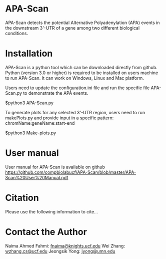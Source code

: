 # APA-Scan
APA-Scan detects the potential Alternative Polyadenylation (APA) events in the downstream 3'-UTR of a gene among two different biological conditions.

# Installation
APA-Scan is a python tool which can be downloaded directly from github. Python (version 3.0 or higher) is required to be installed on users machine to run APA-Scan. It can work on Windows, Linux and Mac platform.

Users need to update the configuration.ini file and run the specific file APA-Scan.py to demonstrate the APA events.

$python3 APA-Scan.py

To generate plots for any selected 3'-UTR region, users need to run makePlots.py and provide input in a specific pattern: chromName:geneName:start-end

$python3 Make-plots.py

# User manual
User manual for APA-Scan is available on github https://github.com/compbiolabucf/APA-Scan/blob/master/APA-Scan%20User%20Manual.pdf

# Citation
Please use the following information to cite...

# Contact the Author
Naima Ahmed Fahmi: fnaima@knights.ucf.edu
Wei Zhang: wzhang.cs@ucf.edu
Jeongsik Yong: jyong@umn.edu

